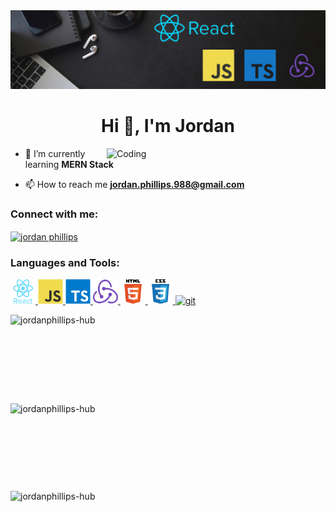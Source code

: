 <img src="Banner.png">
<h1 align="center">Hi 👋, I'm Jordan</h1>
<img align="right" alt="Coding" width="350" src="https://cdn.dribbble.com/users/1162077/screenshots/3848914/programmer.gif">

- 🌱 I’m currently learning **MERN Stack**

- 📫 How to reach me **jordan.phillips.988@gmail.com**

<h3 align="left">Connect with me:</h3>
<p align="left">
  <a href="https://linkedin.com/in/jordan-phillips-" target="blank">
    <img align="center" src="https://raw.githubusercontent.com/rahuldkjain/github-profile-readme-generator/master/src/images/icons/Social/linked-in-alt.svg" alt="jordan phillips" height="30" width="40" />
  </a>
</p>

<h3 align="left">Languages and Tools:</h3>
<p align="left"> 
  <a href="https://reactjs.org/" target="_blank" rel="noreferrer"> 
    <img src="https://raw.githubusercontent.com/devicons/devicon/master/icons/react/react-original-wordmark.svg" alt="react" width="40" height="40"/> 
  </a> 
  <a href="https://developer.mozilla.org/en-US/docs/Web/JavaScript" target="_blank" rel="noreferrer"> 
    <img src="https://raw.githubusercontent.com/devicons/devicon/master/icons/javascript/javascript-original.svg" alt="javascript" width="40" height="40"/> 
  </a> 
  <a href="https:/typescriptlang.org" target="_blank" rel="noreferrer"> 
    <img src="https://raw.githubusercontent.com/devicons/devicon/master/icons/typescript/typescript-original.svg" alt="typescript" width="40" height="40"/> 
  </a> 
  <a href="https://redux.js.org" target="_blank" rel="noreferrer"> 
    <img src="https://raw.githubusercontent.com/devicons/devicon/master/icons/redux/redux-original.svg" alt="redux" width="40" height="40"/> 
  </a> 
  <a href="https://www.w3.org/html/" target="_blank" rel="noreferrer"> 
    <img src="https://raw.githubusercontent.com/devicons/devicon/master/icons/html5/html5-original-wordmark.svg" alt="html5" width="40" height="40"/> 
  </a>
  <a href="https://www.w3schools.com/css/" target="_blank" rel="noreferrer"> 
    <img src="https://raw.githubusercontent.com/devicons/devicon/master/icons/css3/css3-original-wordmark.svg" alt="css3" width="40" height="40"/> 
  </a>
  <a href="https://git-scm.com/" target="_blank" rel="noreferrer"> 
    <img src="https://www.vectorlogo.zone/logos/git-scm/git-scm-icon.svg" alt="git" width="40" height="40"/> 
  </a> 
</p>
<div style="width: 300px; height: 140px;">
  <img align="left" width="100%" src="https://github-readme-stats.vercel.app/api/top-langs?username=jordanphillips-hub&show_icons=true&locale=en&layout=compact" alt="jordanphillips-hub" />
</div>
<div style="width: 300px; height: 140px;">
  <img align="center" width="100%" src="https://github-readme-stats.vercel.app/api?username=jordanphillips-hub&show_icons=true&locale=en" alt="jordanphillips-hub" />
</div>
<img align="center" src="https://github-readme-streak-stats.herokuapp.com/?user=jordanphillips-hub&" alt="jordanphillips-hub" />







